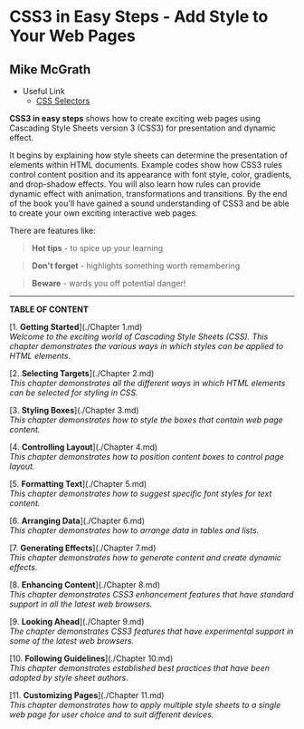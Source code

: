 # **CSS3 in Easy Steps - Add Style to Your Web Pages**
## Mike McGrath

* Useful Link
  * [CSS Selectors](https://www.w3schools.com/cssref/css_selectors.asp)

**CSS3 in easy steps** shows how to create exciting web pages using Cascading Style Sheets version 3
(CSS3) for presentation and dynamic effect.

It begins by explaining how style sheets can determine the presentation of elements within HTML documents.
Example codes show how CSS3 rules control content position and its appearance with font style, color, 
gradients, and drop-shadow effects. You will also learn how rules can provide dynamic effect with animation,
transformations and transitions. By the end of the book you'll have gained a sound understanding of CSS3
and be able to create your own exciting interactive web pages.

There are features like:
  > **Hot tips** - to spice up your learning

  > **Don't forget** - highlights something worth remembering

  > **Beware** - wards you off potential danger!

___

**TABLE OF CONTENT**

[1. **Getting Started**](./Chapter 1.md)<br>
_Welcome to the exciting world of Cascading Style Sheets (CSS). This chapter demonstrates the various
ways in which styles can be applied to HTML elements._

[2. **Selecting Targets**](./Chapter 2.md)<br>
_This chapter demonstrates all the different ways in which HTML elements can be selected for styling in CSS._

[3. **Styling Boxes**](./Chapter 3.md)<br>
_This chapter demonstrates how to style the boxes that contain web page content._

[4. **Controlling Layout**](./Chapter 4.md)<br>
_This chapter demonstrates how to position content boxes to control page layout._

[5. **Formatting Text**](./Chapter 5.md)<br>
_This chapter demonstrates how to suggest specific font styles for text content._

[6. **Arranging Data**](./Chapter 6.md)<br>
_This chapter demonstrates how to arrange data in tables and lists._

[7. **Generating Effects**](./Chapter 7.md)<br>
_This chapter demonstrates how to generate content and create dynamic effects._

[8. **Enhancing Content**](./Chapter 8.md)<br>
_This chapter demonstrates CSS3 enhancement features that have standard support in all the latest
web browsers._

[9. **Looking Ahead**](./Chapter 9.md)<br>
_The chapter demonstrates CSS3 features that have experimental support in some of the latest web browsers._

[10. **Following Guidelines**](./Chapter 10.md)<br>
_This chapter demonstrates established best practices that have been adopted by style sheet authors._

[11. **Customizing Pages**](./Chapter 11.md)<br>
_This chapter demonstrates how to apply multiple style sheets to a single web page for user choice
and to suit different devices._


